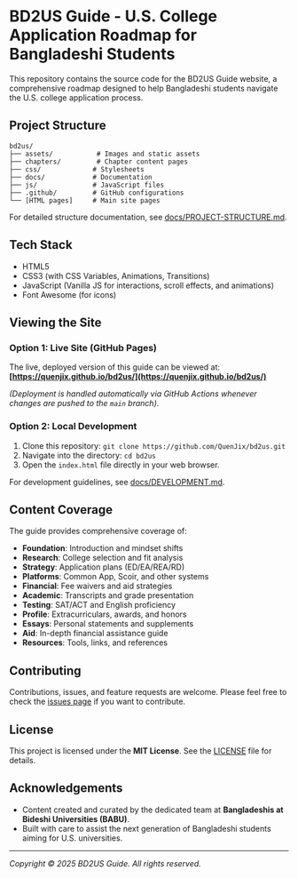 # BD2US Guide - U.S. College Application Roadmap for Bangladeshi Students

This repository contains the source code for the BD2US Guide website, a comprehensive roadmap designed to help Bangladeshi students navigate the U.S. college application process.

## Project Structure

```
bd2us/
├── assets/           # Images and static assets
├── chapters/         # Chapter content pages  
├── css/             # Stylesheets
├── docs/            # Documentation
├── js/              # JavaScript files
├── .github/         # GitHub configurations
└── [HTML pages]     # Main site pages
```

For detailed structure documentation, see [docs/PROJECT-STRUCTURE.md](docs/PROJECT-STRUCTURE.md).

## Tech Stack

*   HTML5
*   CSS3 (with CSS Variables, Animations, Transitions)
*   JavaScript (Vanilla JS for interactions, scroll effects, and animations)
*   Font Awesome (for icons)

## Viewing the Site

### Option 1: Live Site (GitHub Pages)

The live, deployed version of this guide can be viewed at:
**[https://quenjix.github.io/bd2us/](https://quenjix.github.io/bd2us/)**

*(Deployment is handled automatically via GitHub Actions whenever changes are pushed to the `main` branch).*

### Option 2: Local Development

1.  Clone this repository: `git clone https://github.com/QuenJix/bd2us.git`
2.  Navigate into the directory: `cd bd2us`
3.  Open the `index.html` file directly in your web browser.

For development guidelines, see [docs/DEVELOPMENT.md](docs/DEVELOPMENT.md).

## Content Coverage

The guide provides comprehensive coverage of:

*   **Foundation**: Introduction and mindset shifts
*   **Research**: College selection and fit analysis  
*   **Strategy**: Application plans (ED/EA/REA/RD)
*   **Platforms**: Common App, Scoir, and other systems
*   **Financial**: Fee waivers and aid strategies
*   **Academic**: Transcripts and grade presentation
*   **Testing**: SAT/ACT and English proficiency 
*   **Profile**: Extracurriculars, awards, and honors
*   **Essays**: Personal statements and supplements
*   **Aid**: In-depth financial assistance guide
*   **Resources**: Tools, links, and references

## Contributing

Contributions, issues, and feature requests are welcome. Please feel free to check the [issues page](https://github.com/QuenJix/bd2us/issues) if you want to contribute.

## License

This project is licensed under the **MIT License**. See the [LICENSE](LICENSE) file for details.

## Acknowledgements

*   Content created and curated by the dedicated team at **Bangladeshis at Bideshi Universities (BABU)**.
*   Built with care to assist the next generation of Bangladeshi students aiming for U.S. universities.

---

*Copyright &copy; 2025 BD2US Guide. All rights reserved.* 
